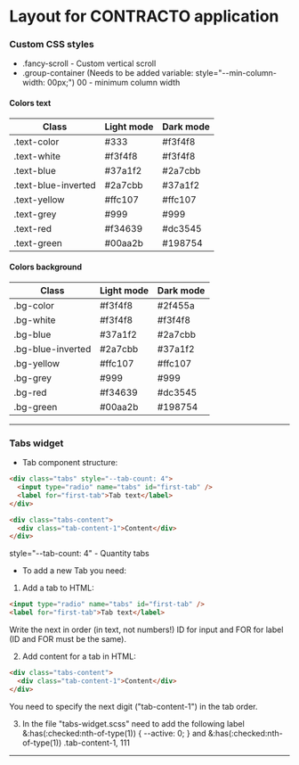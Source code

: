 # Layout for CONTRACTO application

### Custom CSS styles

- .fancy-scroll - Custom vertical scroll
- .group-container (Needs to be added variable: style="--min-column-width: 00px;") 00 - minimum column width

#### Colors text

| Class               | Light mode | Dark mode |
| ------------------- | ---------- | --------- |
| .text-color         | #333       | #f3f4f8   |
| .text-white         | #f3f4f8    | #f3f4f8   |
| .text-blue          | #37a1f2    | #2a7cbb   |
| .text-blue-inverted | #2a7cbb    | #37a1f2   |
| .text-yellow        | #ffc107    | #ffc107   |
| .text-grey          | #999       | #999      |
| .text-red           | #f34639    | #dc3545   |
| .text-green         | #00aa2b    | #198754   |

#### Colors background

| Class             | Light mode | Dark mode |
| ----------------- | ---------- | --------- |
| .bg-color         | #f3f4f8    | #2f455a   |
| .bg-white         | #f3f4f8    | #f3f4f8   |
| .bg-blue          | #37a1f2    | #2a7cbb   |
| .bg-blue-inverted | #2a7cbb    | #37a1f2   |
| .bg-yellow        | #ffc107    | #ffc107   |
| .bg-grey          | #999       | #999      |
| .bg-red           | #f34639    | #dc3545   |
| .bg-green         | #00aa2b    | #198754   |

---

### Tabs widget

- Tab component structure:

```html
<div class="tabs" style="--tab-count: 4">
  <input type="radio" name="tabs" id="first-tab" />
  <label for="first-tab">Tab text</label>
</div>

<div class="tabs-content">
  <div class="tab-content-1">Content</div>
</div>
```

style="--tab-count: 4" - Quantity tabs

- To add a new Tab you need:

1. Add a tab to HTML:

```html
<input type="radio" name="tabs" id="first-tab" />
<label for="first-tab">Tab text</label>
```

Write the next in order (in text, not numbers!) ID for input and FOR for label (ID and FOR must be the same).

2. Add content for a tab in HTML:

```html
<div class="tabs-content">
  <div class="tab-content-1">Content</div>
</div>
```

You need to specify the next digit ("tab-content-1") in the tab order.

3. In the file "tabs-widget.scss" need to add the following label
   &:has(:checked:nth-of-type(1)) { --active: 0; }
   and
   &:has(:checked:nth-of-type(1)) .tab-content-1,
   111

---
